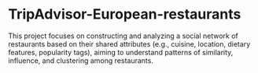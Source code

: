 # TripAdvisor-European-restaurants
This project focuses on constructing and analyzing a social network of restaurants based on their shared attributes  (e.g., cuisine, location, dietary features, popularity tags), aiming to understand patterns of similarity, influence, and  clustering among restaurants. 
